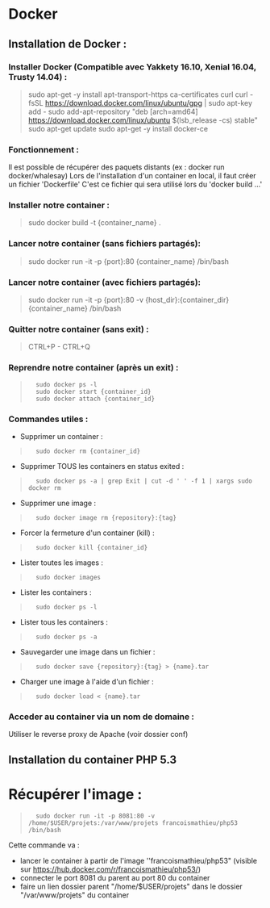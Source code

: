 # Docker

## Installation de Docker :

### Installer Docker (Compatible avec Yakkety 16.10, Xenial 16.04, Trusty 14.04) :

>    sudo apt-get -y install apt-transport-https ca-certificates curl
>    curl -fsSL https://download.docker.com/linux/ubuntu/gpg | sudo apt-key add -
>    sudo add-apt-repository "deb [arch=amd64] https://download.docker.com/linux/ubuntu $(lsb_release -cs) stable"
>    sudo apt-get update
>    sudo apt-get -y install docker-ce

### Fonctionnement :

Il est possible de récupérer des paquets distants (ex : docker run docker/whalesay)
Lors de l'installation d'un container en local, il faut créer un fichier 'Dockerfile'
C'est ce fichier qui sera utilisé lors du 'docker build ...'

### Installer notre container :
>	sudo docker build -t {container_name} .

### Lancer notre container (sans fichiers partagés):
>	sudo docker run -it -p {port}:80 {container_name} /bin/bash

### Lancer notre container (avec fichiers partagés):
>	sudo docker run -it -p {port}:80 -v {host_dir}:{container_dir} {container_name} /bin/bash

### Quitter notre container (sans exit) :
>	CTRL+P - CTRL+Q

### Reprendre notre container (après un exit) :
>    	sudo docker ps -l
>    	sudo docker start {container_id}
>    	sudo docker attach {container_id}

### Commandes utiles :

* Supprimer un container : 
>    	sudo docker rm {container_id}
* Supprimer TOUS les containers en status exited : 
>    	sudo docker ps -a | grep Exit | cut -d ' ' -f 1 | xargs sudo docker rm
* Supprimer une image : 
>    	sudo docker image rm {repository}:{tag}
* Forcer la fermeture d'un container (kill) : 
>    	sudo docker kill {container_id}
* Lister toutes les images : 
>    	sudo docker images
* Lister les containers : 
>    	sudo docker ps -l
* Lister tous les containers : 
>    	sudo docker ps -a
* Sauvegarder une image dans un fichier : 
>    	sudo docker save {repository}:{tag} > {name}.tar
* Charger une image à l'aide d'un fichier : 
>    	sudo docker load < {name}.tar

### Acceder au container via un nom de domaine :

Utiliser le reverse proxy de Apache (voir dossier conf)


## Installation du container PHP 5.3

# Récupérer l'image : 

>    	sudo docker run -it -p 8081:80 -v /home/$USER/projets:/var/www/projets francoismathieu/php53 /bin/bash
Cette commande va :
* lancer le container à partir de l'image ''francoismathieu/php53" (visible sur https://hub.docker.com/r/francoismathieu/php53/)
* connecter le port 8081 du parent au port 80 du container
* faire un lien dossier parent "/home/$USER/projets" dans le dossier "/var/www/projets" du container
